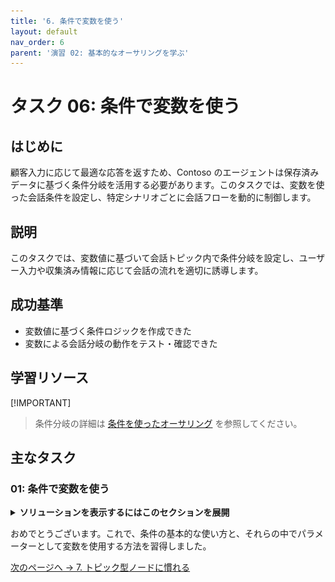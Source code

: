 ```yaml
---
title: '6. 条件で変数を使う'
layout: default
nav_order: 6
parent: '演習 02: 基本的なオーサリングを学ぶ'
---
```



# タスク 06: 条件で変数を使う

## はじめに

顧客入力に応じて最適な応答を返すため、Contoso のエージェントは保存済みデータに基づく条件分岐を活用する必要があります。このタスクでは、変数を使った会話条件を設定し、特定シナリオごとに会話フローを動的に制御します。

## 説明

このタスクでは、変数値に基づいて会話トピック内で条件分岐を設定し、ユーザー入力や収集済み情報に応じて会話の流れを適切に誘導します。

## 成功基準

- 変数値に基づく条件ロジックを作成できた
- 変数による会話分岐の動作をテスト・確認できた

## 学習リソース

[!IMPORTANT]
> 条件分岐の詳細は [条件を使ったオーサリング](https://learn.microsoft.com/ja-jp/microsoft-copilot-studio/authoring-using-conditions) を参照してください。


## 主なタスク

### 01: 条件で変数を使う

<details markdown="block"> 
  <summary><strong>ソリューションを表示するにはこのセクションを展開</strong></summary> 

1. **メッセージ** ノードの下で **+** ボタンを選択し、**Add a condition** を選択します。
 	
    ![uy1jy7zf.jpg](../../media/uy1jy7zf.jpg)

	[!NOTE]
	> 2つの新しいノードが表示されます。1つは **Condition**、もう1つは **All other conditions** 例外です。

1. **Condition** ノードで **Select a variable** を選択し、**OrderRequest** グローバル変数を選択します。
 	
    ![3g6a6ipr.jpg](../../media/3g6a6ipr.jpg)

1. 条件演算子は **is equal to** のままにします。

1. **Enter or select a value** のテキストボックスで **Update** を選択します。
 	
    ![z5mc6e5p.jpg](../../media/z5mc6e5p.jpg)

1. **メッセージ** ノードと分岐する **Condition** ノードの間にある **+** ボタンを選択し、もう 1 つの分岐を追加するために **Add a condition** を選択します。

	![fgpypqef.jpg](../../media/fgpypqef.jpg)

1. 新しい **Condition** ノードで、手順 2 と 3 を繰り返し、値を **Check** に設定します。

1. 同じ手順を繰り返して **Cancel** 用の **Condition** ノードを追加します。 

	![ialb54ud.jpg](../../media/ialb54ud.jpg)

1. 各 **Condition** ノードの下で **+** ボタンを選択し、**Send a message** を選択して **Message** ノードを追加します。

1. 条件に応じて異なるメッセージを設定します。

	`One moment while I update that order.`

    `Let me check on that order for you.`

    `No problem. Give me just a moment to cancel that order.`
 
	![bu6892f5.jpg](../../media/bu6892f5.jpg)

	[!IMPORTANT]
	> ノードを選択してコピーし、左上の生産性ツール メニューを使用して貼り付けることで、作業をより迅速に行えます。ノードをコピーすると、同じツール メニューを使用するか、新しいノードを追加するために **+** ボタンを使用すると、ノードを貼り付けることができます。
    >
    > ![w2dae79c.jpg](../../media/w2dae79c.jpg)
    >
    > ![2gz8yl2c.jpg](../../media/2gz8yl2c.jpg)

1. トピックを保存するには、キャンバスの右上隅にある **Save** を選択します。

1. **Test your agent** ペインの右上隅にある更新アイコンを選択して、新しい会話を開始します。

1. 異なるトリガーフレーズと条件を試して、ユーザーが異なるメッセージ結果を表示するまでの流れを確認します。

[!IMPORTANT]
> 条件は、ユーザーが以前の質問で選択または回答した内容に基づいて、カスタマイズされたエクスペリエンスを作成するのに役立つ基本的なツールです。より複雑なロジックの場合は、他の条件内に条件をネストできます。

</details>

おめでとうございます。これで、条件の基本的な使い方と、それらの中でパラメーターとして変数を使用する方法を習得しました。

[次のページへ → 7. トピック型ノードに慣れる](0207.md)
